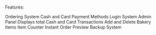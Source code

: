 Features:

Ordering System
Cash and Card Payment Methods
Login System
Admin Panel
Displays total Cash and Card Transactions
Add and Delete Bakery Items
Item Counter
Instant Order Preview
Backup System
